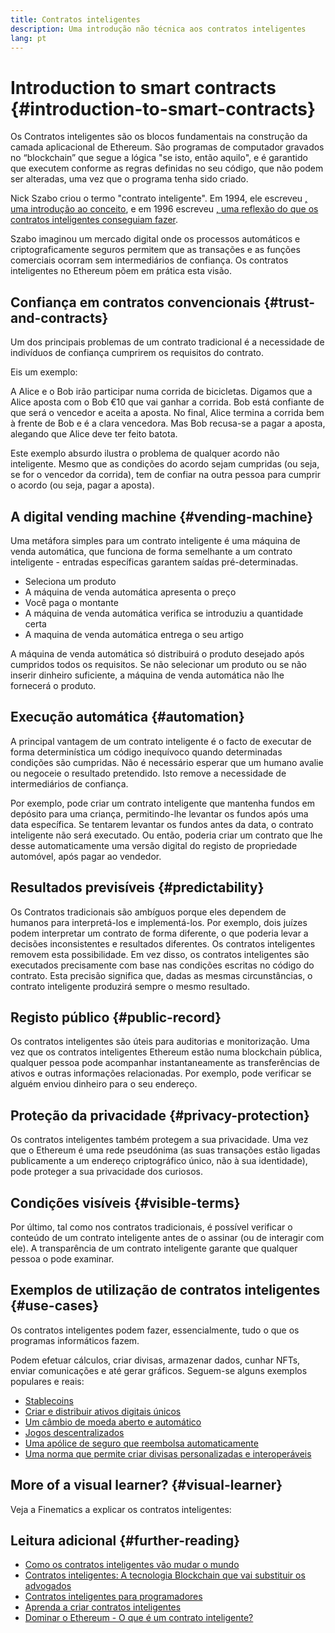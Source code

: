 ```yaml
---
title: Contratos inteligentes
description: Uma introdução não técnica aos contratos inteligentes
lang: pt
---
```


# Introduction to smart contracts {#introduction-to-smart-contracts}

Os Contratos inteligentes são os blocos fundamentais na construção da camada aplicacional de Ethereum. São programas de computador gravados no “blockchain” que segue a lógica "se isto, então aquilo", e é garantido que executem conforme as regras definidas no seu código, que não podem ser alteradas, uma vez que o programa tenha sido criado.

Nick Szabo criou o termo "contrato inteligente". Em 1994, ele escreveu [, uma introdução ao conceito](https://www.fon.hum.uva.nl/rob/Courses/InformationInSpeech/CDROM/Literature/LOTwinterschool2006/szabo.best.vwh.net/smart.contracts.html), e em 1996 escreveu [, uma reflexão do que os contratos inteligentes conseguiam fazer](https://www.fon.hum.uva.nl/rob/Courses/InformationInSpeech/CDROM/Literature/LOTwinterschool2006/szabo.best.vwh.net/smart_contracts_2.html).

Szabo imaginou um mercado digital onde os processos automáticos e criptograficamente seguros permitem que as transações e as funções comerciais ocorram sem intermediários de confiança. Os contratos inteligentes no Ethereum põem em prática esta visão.

## Confiança em contratos convencionais {#trust-and-contracts}

Um dos principais problemas de um contrato tradicional é a necessidade de indivíduos de confiança cumprirem os requisitos do contrato.

Eis um exemplo:

A Alice e o Bob irão participar numa corrida de bicicletas. Digamos que a Alice aposta com o Bob €10 que vai ganhar a corrida. Bob está confiante de que será o vencedor e aceita a aposta. No final, Alice termina a corrida bem à frente de Bob e é a clara vencedora. Mas Bob recusa-se a pagar a aposta, alegando que Alice deve ter feito batota.

Este exemplo absurdo ilustra o problema de qualquer acordo não inteligente. Mesmo que as condições do acordo sejam cumpridas (ou seja, se for o vencedor da corrida), tem de confiar na outra pessoa para cumprir o acordo (ou seja, pagar a aposta).

## A digital vending machine {#vending-machine}

Uma metáfora simples para um contrato inteligente é uma máquina de venda automática, que funciona de forma semelhante a um contrato inteligente - entradas específicas garantem saídas pré-determinadas.

- Seleciona um produto
- A máquina de venda automática apresenta o preço
- Você paga o montante
- A máquina de venda automática verifica se introduziu a quantidade certa
- A maquina de venda automática entrega o seu artigo

A máquina de venda automática só distribuirá o produto desejado após cumpridos todos os requisitos. Se não selecionar um produto ou se não inserir dinheiro suficiente, a máquina de venda automática não lhe fornecerá o produto.

## Execução automática {#automation}

A principal vantagem de um contrato inteligente é o facto de executar de forma determinística um código inequívoco quando determinadas condições são cumpridas. Não é necessário esperar que um humano avalie ou negoceie o resultado pretendido. Isto remove a necessidade de intermediários de confiança.

Por exemplo, pode criar um contrato inteligente que mantenha fundos em depósito para uma criança, permitindo-lhe levantar os fundos após uma data específica. Se tentarem levantar os fundos antes da data, o contrato inteligente não será executado. Ou então, poderia criar um contrato que lhe desse automaticamente uma versão digital do registo de propriedade automóvel, após pagar ao vendedor.

## Resultados previsíveis {#predictability}

Os Contratos tradicionais são ambíguos porque eles dependem de humanos para interpretá-los e implementá-los. Por exemplo, dois juízes podem interpretar um contrato de forma diferente, o que poderia levar a decisões inconsistentes e resultados diferentes. Os contratos inteligentes removem esta possibilidade. Em vez disso, os contratos inteligentes são executados precisamente com base nas condições escritas no código do contrato. Esta precisão significa que, dadas as mesmas circunstâncias, o contrato inteligente produzirá sempre o mesmo resultado.

## Registo público {#public-record}

Os contratos inteligentes são úteis para auditorias e monitorização. Uma vez que os contratos inteligentes Ethereum estão numa blockchain pública, qualquer pessoa pode acompanhar instantaneamente as transferências de ativos e outras informações relacionadas. Por exemplo, pode verificar se alguém enviou dinheiro para o seu endereço.

## Proteção da privacidade {#privacy-protection}

Os contratos inteligentes também protegem a sua privacidade. Uma vez que o Ethereum é uma rede pseudónima (as suas transações estão ligadas publicamente a um endereço criptográfico único, não à sua identidade), pode proteger a sua privacidade dos curiosos.

## Condições visíveis {#visible-terms}

Por último, tal como nos contratos tradicionais, é possível verificar o conteúdo de um contrato inteligente antes de o assinar (ou de interagir com ele). A transparência de um contrato inteligente garante que qualquer pessoa o pode examinar.

## Exemplos de utilização de contratos inteligentes {#use-cases}

Os contratos inteligentes podem fazer, essencialmente, tudo o que os programas informáticos fazem.

Podem efetuar cálculos, criar divisas, armazenar dados, cunhar NFTs, enviar comunicações e até gerar gráficos. Seguem-se alguns exemplos populares e reais:

- [Stablecoins](/stablecoins/)
- [Criar e distribuir ativos digitais únicos](/nft/)
- [Um câmbio de moeda aberto e automático](/get-eth/#dex)
- [Jogos descentralizados](/dapps/?category=gaming)
- [Uma apólice de seguro que reembolsa automaticamente](https://etherisc.com/)
- [Uma norma que permite criar divisas personalizadas e interoperáveis](/developers/docs/standards/tokens/)

## More of a visual learner? {#visual-learner}

Veja a Finematics a explicar os contratos inteligentes:

<YouTube id="pWGLtjG-F5c" />

## Leitura adicional {#further-reading}

- [Como os contratos inteligentes vão mudar o mundo](https://www.youtube.com/watch?v=pA6CGuXEKtQ)
- [Contratos inteligentes: A tecnologia Blockchain que vai substituir os advogados](https://blockgeeks.com/guides/smart-contracts/)
- [Contratos inteligentes para programadores](/developers/docs/smart-contracts/)
- [Aprenda a criar contratos inteligentes](/developers/learning-tools/)
- [Dominar o Ethereum - O que é um contrato inteligente?](https://github.com/ethereumbook/ethereumbook/blob/develop/07smart-contracts-solidity.asciidoc#what-is-a-smart-contract)
